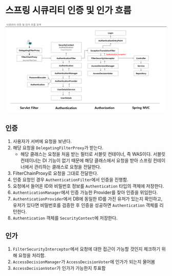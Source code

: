 # 스프링 시큐리티 인증 및 인가 흐름

![Untitled](../../images/Authorization_Flow.png)

## 인증

1. 사용자가 서버에 요청을 보낸다.
2. 해당 요청을 `DelegatingFilterProxy`가 받는다.
    - 해당 클래스는 요청을 처음 받는 필터로 서블릿 컨테이너, 즉 WAS이다. 서블릿 컨테이너는 DI 기능이 없기 때문에 해당 클래스에서 요청을 받아 스프링 컨테이너에서 관리하는 클래스로 요청을 전달한다.
3. FilterChainProxy로 요청을 그대로 전달한다.
4. 인증 요청인 경우 `AuthenticationFilter`에서 인증을 진행함.
5. 요청에서 들어온 ID와 비밀번호 정보를 `Authentication` 타입의 객체에 저장한다.
6. `AuthenticationManager`에서 인증 가능한 Provider를 찾아 인증을 위임한다.
7. `AuthenticationProvider`에서 DB에 동일한 ID를 가진 유저가 있는지 확인하고, 유저가 있다면 비밀번호를 검증한 후 인증을 성공하면 `Authentication` 객체를 리턴한다.
8. `Authentication` 객체를 `SecurityContext`에 저장한다.

## 인가

1. `FilterSecurityInterceptor`에서 요청에 대한 접근이 가능할 것인지 체크하기 위해 요청을 처리함.
2. `AccessDecisionManager`가 `AccessDecisionVoter`에 인가가 되는지 물어봄
3. `AccessDecisionVoter`가 인가가 가능한지 투표함